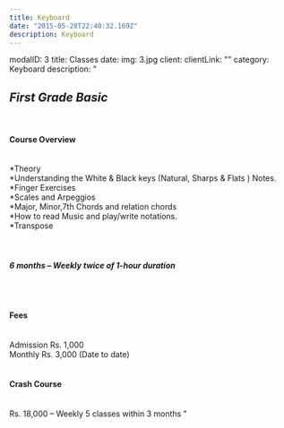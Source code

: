 ```yaml
---
title: Keyboard
date: "2015-05-28T22:40:32.169Z"
description: Keyboard
---
```

modalID: 3
title: Classes
date:
img: 3.jpg
client:
clientLink: ""
category: Keyboard
description: "
 <h2><i> First Grade Basic </i></h2><br>
 <h4><b> Course Overview </b></h4>
 <br>*Theory
 <br>*Understanding the White & Black keys (Natural, Sharps & Flats ) Notes.
 <br>*Finger Exercises
 <br>*Scales and Arpeggios
 <br>*Major, Minor,7th Chords and relation chords
 <br>*How to read Music and play/write notations.
 <br>*Transpose
<br><br><br>
<h4><i> 6 months – Weekly twice of 1-hour duration </i></h4>
 <br><br>
<h4><b>Fees</b></h4>
<br>Admission Rs. 1,000
<br>Monthly Rs. 3,000 (Date to date)
 <br><br>
<h4><b> Crash Course </b></h4>
<br>Rs. 18,000 – Weekly 5 classes within 3 months
"
